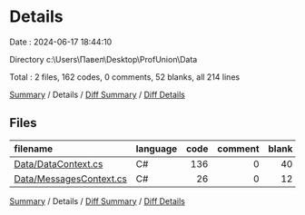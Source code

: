 # Details

Date : 2024-06-17 18:44:10

Directory c:\\Users\\Павел\\Desktop\\ProfUnion\\Data

Total : 2 files,  162 codes, 0 comments, 52 blanks, all 214 lines

[Summary](results.md) / Details / [Diff Summary](diff.md) / [Diff Details](diff-details.md)

## Files
| filename | language | code | comment | blank | total |
| :--- | :--- | ---: | ---: | ---: | ---: |
| [Data/DataContext.cs](/Data/DataContext.cs) | C# | 136 | 0 | 40 | 176 |
| [Data/MessagesContext.cs](/Data/MessagesContext.cs) | C# | 26 | 0 | 12 | 38 |

[Summary](results.md) / Details / [Diff Summary](diff.md) / [Diff Details](diff-details.md)